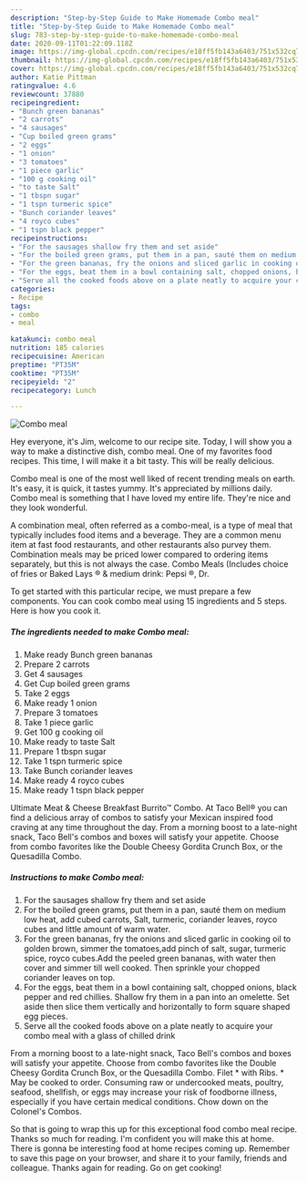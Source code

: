 ```yaml
---
description: "Step-by-Step Guide to Make Homemade Combo meal"
title: "Step-by-Step Guide to Make Homemade Combo meal"
slug: 783-step-by-step-guide-to-make-homemade-combo-meal
date: 2020-09-11T01:22:09.118Z
image: https://img-global.cpcdn.com/recipes/e18ff5fb143a6403/751x532cq70/combo-meal-recipe-main-photo.jpg
thumbnail: https://img-global.cpcdn.com/recipes/e18ff5fb143a6403/751x532cq70/combo-meal-recipe-main-photo.jpg
cover: https://img-global.cpcdn.com/recipes/e18ff5fb143a6403/751x532cq70/combo-meal-recipe-main-photo.jpg
author: Katie Pittman
ratingvalue: 4.6
reviewcount: 37880
recipeingredient:
- "Bunch green bananas"
- "2 carrots"
- "4 sausages"
- "Cup boiled green grams"
- "2 eggs"
- "1 onion"
- "3 tomatoes"
- "1 piece garlic"
- "100 g cooking oil"
- "to taste Salt"
- "1 tbspn sugar"
- "1 tspn turmeric spice"
- "Bunch coriander leaves"
- "4 royco cubes"
- "1 tspn black pepper"
recipeinstructions:
- "For the sausages shallow fry them and set aside"
- "For the boiled green grams, put them in a pan, sauté them on medium low heat, add cubed carrots, Salt, turmeric, coriander leaves, royco cubes and little amount of warm water."
- "For the green bananas, fry the onions and sliced garlic in cooking oil to golden brown, simmer the tomatoes,add pinch of salt, sugar, turmeric spice, royco cubes.Add the peeled green bananas, with water then cover and simmer till well cooked. Then sprinkle your chopped coriander leaves on top."
- "For the eggs, beat them in a bowl containing salt, chopped onions, black pepper and red chillies. Shallow fry them in a pan into an omelette. Set aside then slice them vertically and horizontally to form square shaped egg pieces."
- "Serve all the cooked foods above on a plate neatly to acquire your combo meal with a glass of chilled drink"
categories:
- Recipe
tags:
- combo
- meal

katakunci: combo meal 
nutrition: 185 calories
recipecuisine: American
preptime: "PT35M"
cooktime: "PT35M"
recipeyield: "2"
recipecategory: Lunch

---
```



![Combo meal](https://img-global.cpcdn.com/recipes/e18ff5fb143a6403/751x532cq70/combo-meal-recipe-main-photo.jpg)

Hey everyone, it's Jim, welcome to our recipe site. Today, I will show you a way to make a distinctive dish, combo meal. One of my favorites food recipes. This time, I will make it a bit tasty. This will be really delicious.

Combo meal is one of the most well liked of recent trending meals on earth. It's easy, it is quick, it tastes yummy. It's appreciated by millions daily. Combo meal is something that I have loved my entire life. They're nice and they look wonderful.

A combination meal, often referred as a combo-meal, is a type of meal that typically includes food items and a beverage. They are a common menu item at fast food restaurants, and other restaurants also purvey them. Combination meals may be priced lower compared to ordering items separately, but this is not always the case. Combo Meals (Includes choice of fries or Baked Lays ® &amp; medium drink: Pepsi ®, Dr.


To get started with this particular recipe, we must prepare a few components. You can cook combo meal using 15 ingredients and 5 steps. Here is how you cook it.

<!--inarticleads1-->

##### The ingredients needed to make Combo meal:

1. Make ready Bunch green bananas
1. Prepare 2 carrots
1. Get 4 sausages
1. Get Cup boiled green grams
1. Take 2 eggs
1. Make ready 1 onion
1. Prepare 3 tomatoes
1. Take 1 piece garlic
1. Get 100 g cooking oil
1. Make ready to taste Salt
1. Prepare 1 tbspn sugar
1. Take 1 tspn turmeric spice
1. Take Bunch coriander leaves
1. Make ready 4 royco cubes
1. Make ready 1 tspn black pepper


Ultimate Meat &amp; Cheese Breakfast Burrito™ Combo. At Taco Bell® you can find a delicious array of combos to satisfy your Mexican inspired food craving at any time throughout the day. From a morning boost to a late-night snack, Taco Bell&#39;s combos and boxes will satisfy your appetite. Choose from combo favorites like the Double Cheesy Gordita Crunch Box, or the Quesadilla Combo. 

<!--inarticleads2-->

##### Instructions to make Combo meal:

1. For the sausages shallow fry them and set aside
1. For the boiled green grams, put them in a pan, sauté them on medium low heat, add cubed carrots, Salt, turmeric, coriander leaves, royco cubes and little amount of warm water.
1. For the green bananas, fry the onions and sliced garlic in cooking oil to golden brown, simmer the tomatoes,add pinch of salt, sugar, turmeric spice, royco cubes.Add the peeled green bananas, with water then cover and simmer till well cooked. Then sprinkle your chopped coriander leaves on top.
1. For the eggs, beat them in a bowl containing salt, chopped onions, black pepper and red chillies. Shallow fry them in a pan into an omelette. Set aside then slice them vertically and horizontally to form square shaped egg pieces.
1. Serve all the cooked foods above on a plate neatly to acquire your combo meal with a glass of chilled drink


From a morning boost to a late-night snack, Taco Bell&#39;s combos and boxes will satisfy your appetite. Choose from combo favorites like the Double Cheesy Gordita Crunch Box, or the Quesadilla Combo. Filet * with Ribs. * May be cooked to order. Consuming raw or undercooked meats, poultry, seafood, shellfish, or eggs may increase your risk of foodborne illness, especially if you have certain medical conditions. Chow down on the Colonel&#39;s Combos. 

So that is going to wrap this up for this exceptional food combo meal recipe. Thanks so much for reading. I'm confident you will make this at home. There is gonna be interesting food at home recipes coming up. Remember to save this page on your browser, and share it to your family, friends and colleague. Thanks again for reading. Go on get cooking!
